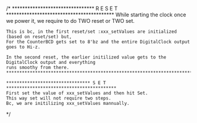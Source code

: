 /*
	******************************** R E S E T ******************************************
	While starting the clock once we power it, we require to do TWO reset or TWO set.
	
	This is bc, in the first reset/set :xxx_setValues are initialized (based on reset/set) but,
	For the CounterBCD gets set to 8'bz and the entire DigitalClock output goes to Hi-z.
	
	In the second reset, the earlier initilized value gets to the DigitalClock output and everything
	runs smoothy from there.
	***************************************************************************************
	
	******************************** S E T ******************************************	
	First set the value of xxx_setValues and then hit Set.
	This way set will not require two steps.
	Bc, we are initilizing xxx_setValues mannually.
*/
